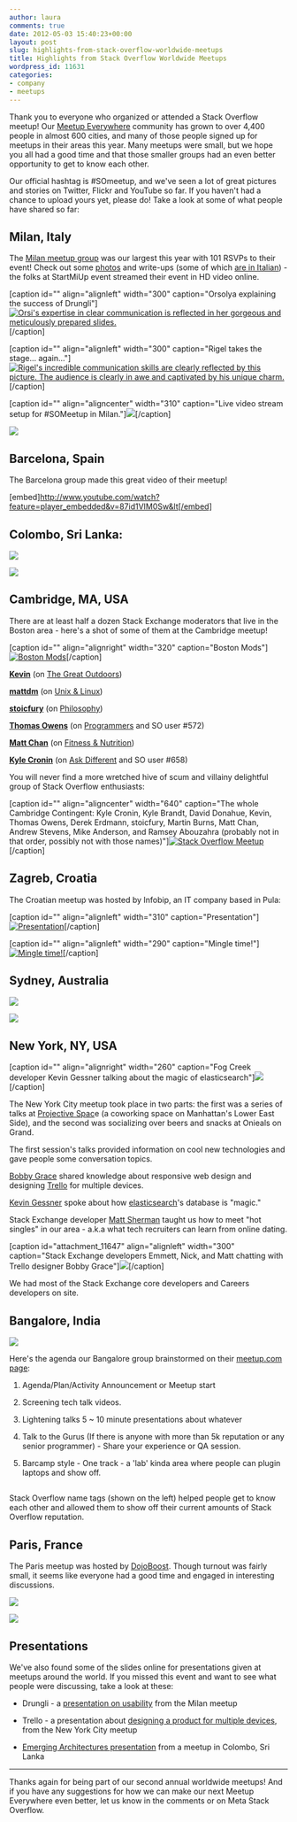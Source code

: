 ```yaml
---
author: laura
comments: true
date: 2012-05-03 15:40:23+00:00
layout: post
slug: highlights-from-stack-overflow-worldwide-meetups
title: Highlights from Stack Overflow Worldwide Meetups
wordpress_id: 11631
categories:
- company
- meetups
---
```


Thank you to everyone who organized or attended a Stack Overflow meetup! Our [Meetup Everywher](http://www.meetup.com/stackoverflow/)[e](http://www.meetup.com/stackoverflow/) community has grown to over 4,400 people in almost 600 cities, and many of those people signed up for meetups in their areas this year. Many meetups were small, but we hope you all had a good time and that those smaller groups had an even better opportunity to get to know each other.

Our official hashtag is #SOmeetup, and we've seen a lot of great pictures and stories on Twitter, Flickr and YouTube so far. If you haven't had a chance to upload yours yet, please do! Take a look at some of what people have shared so far:




## Milan, Italy


The [Milan meetup group](http://www.meetup.com/stackoverflow/Milano-IT/) was our largest this year with 101 RSVPs to their event! Check out some [photos](http://www.flickr.com/photos/77777646@N06/sets/72157629570077588/) and write-ups (some of which [are in Italian](http://darthpelo.tumblr.com/post/22041019085)) - the folks at StartMiUp event streamed their event in HD video online.

[caption id="" align="alignleft" width="300" caption="Orsolya explaining the success of Drungli"][![Orsi's expertise in clear communication is reflected in her gorgeous and meticulously prepared slides.](http://farm8.staticflickr.com/7233/6982707524_ec9829b044_n.jpg)](http://www.flickr.com/photos/77777646@N06/6982707524/)[/caption]

[caption id="" align="alignleft" width="300" caption="Rigel takes the stage... again..."][![Rigel's incredible communication skills are clearly reflected by this picture. The audience is clearly in awe and captivated by his unique charm.](http://farm8.staticflickr.com/7192/7128796901_13d0569497_n.jpg)](http://www.flickr.com/photos/77777646@N06/7128796901/)[/caption]





[caption id="" align="aligncenter" width="310" caption="Live video stream setup for #SOMeetup in Milan."][![](http://farm9.staticflickr.com/8160/6974917970_c297232a1e_n.jpg)](http://www.flickr.com/photos/86789344@N00/6974917970/)[/caption]

[![](http://blog.stackoverflow.com/wp-content/uploads/SOmeetup_Milan.png)](http://blog.stackoverflow.com/wp-content/uploads/SOmeetup_Milan.png)




## Barcelona, Spain


The Barcelona group made this great video of their meetup!


[embed]http://www.youtube.com/watch?feature=player_embedded&v=87id1VIM0Sw&lt[/embed]





## Colombo, Sri Lanka:


[![](http://blog.stackoverflow.com/wp-content/uploads/SriLanka_meetup.png)](https://twitter.com/#!/shiranGinige/status/196942683816738816)

[![](http://blog.stackoverflow.com/wp-content/uploads/SriLanka_meetup2.png)](https://twitter.com/#!/Thush/status/196980479445041156)




## Cambridge, MA, USA


There are at least half a dozen Stack Exchange moderators that live in the Boston area - here's a shot of some of them at the Cambridge meetup!

[caption id="" align="alignright" width="320" caption="Boston Mods"][![Boston Mods](http://farm9.staticflickr.com/8018/6977336704_e29e3c488d_n.jpg)](http://www.flickr.com/photos/eggplant/6977336704/)[/caption]



**[Kevin](http://outdoors.stackexchange.com/users/18/kevin)** (on [The Great Outdoors](http://outdoors.stackexchange.com/))

**[mattdm](http://unix.stackexchange.com/users/2511/mattdm)** (on [Unix & Linux](http://unix.stackexchange.com/))


**[stoicfury](http://philosophy.stackexchange.com/users/514/stoicfury)** (on [Philosophy](http://philosophy.stackexchange.com/))




**[Thomas Owens](http://programmers.stackexchange.com/users/4/thomas-owens)** (on [Programmers](http://programmers.stackexchange.com/) and SO user #572)


**[ Matt Chan](http://fitness.stackexchange.com/users/241/matt-chan)** (on [Fitness & Nutrition](http://fitness.stackexchange.com/))

**[Kyle Cronin](http://apple.stackexchange.com/users/13/kyle-cronin)** (on [Ask Different](http://apple.stackexchange.com/) and SO user #658)





You will never find a more wretched hive of scum and villainy delightful group of Stack Overflow enthusiasts:

[caption id="" align="aligncenter" width="640" caption="The whole Cambridge Contingent: Kyle Cronin, Kyle Brandt, David Donahue, Kevin, Thomas Owens, Derek Erdmann, stoicfury, Martin Burns, Matt Chan, Andrew Stevens, Mike Anderson, and Ramsey Abouzahra (probably not in that order, possibly not with those names)"][![Stack Overflow Meetup](http://farm9.staticflickr.com/8027/7123413693_9009cd53c5_z.jpg)](http://www.flickr.com/photos/eggplant/7123413693/)[/caption]




## Zagreb, Croatia


The Croatian meetup was hosted by Infobip, an IT company based in Pula:

[caption id="" align="alignleft" width="310" caption="Presentation"][![Presentation](http://farm9.staticflickr.com/8153/7123803651_66835230ce_n.jpg)](http://www.flickr.com/photos/someetupinfobip/7123803651/)[/caption]

[caption id="" align="alignleft" width="290" caption="Mingle time!"][![Mingle time!](http://i.stack.imgur.com/048Pl.png)](http://www.flickr.com/photos/someetupinfobip/7123809925/)[/caption]






## Sydney, Australia




[![](http://blog.stackoverflow.com/wp-content/uploads/Sydney-lightning-talk1.png)](https://twitter.com/#!/samsaffron/status/197132086312845313)

[![](http://blog.stackoverflow.com/wp-content/uploads/Sydney_meetup.png)](https://twitter.com/#!/Meligy/status/196919801367638016)




## New York, NY, USA


[caption id="" align="alignright" width="260" caption="Fog Creek developer Kevin Gessner talking about the magic of elasticsearch"][![](http://blog.stackoverflow.com/wp-content/uploads/IMG_2418-200x300.jpg)](http://i.imgur.com/zlB0Q.jpg)[/caption]

The New York City meetup took place in two parts: the first was a series of talks at [Projective Spac](http://www.projective.co/)e (a coworking space on Manhattan's Lower East Side), and the second was socializing over beers and snacks at Onieals on Grand.

The first session's talks provided information on cool new technologies and gave people some conversation topics.

[Bobby Grace](https://twitter.com/#!/bobbygrace) shared knowledge about responsive web design and designing [Trello](https://trello.com/) for multiple devices.

[Kevin Gessner](http://kevingessner.com/) spoke about how [elasticsearch](http://www.elasticsearch.org/)'s database is "magic."

Stack Exchange developer [Matt Sherman](http://stackoverflow.com/users/70613/matt-sherman) taught us how to meet "hot singles" in our area - a.k.a what tech recruiters can learn from online dating.

[caption id="attachment_11647" align="alignleft" width="300" caption="Stack Exchange developers Emmett, Nick, and Matt chatting with Trello designer Bobby Grace"][![](http://blog.stackoverflow.com/wp-content/uploads/IMG_2427-300x200.jpg)](http://i.imgur.com/T8Elb.jpg)[/caption]


We had most of the Stack Exchange core developers and Careers developers on site.








## Bangalore, India




[![](http://blog.stackoverflow.com/wp-content/uploads/SOmeetup_Bangalore-246x300.png)](https://twitter.com/#!/abkolan/status/196484634891141121)

Here's the agenda our Bangalore group brainstormed on their [meetup.com page](http://www.meetup.com/stackoverflow/Bangalore-IN/654972/):

1. Agenda/Plan/Activity Announcement or Meetup start

2. Screening tech talk videos.

3. Lightening talks 5 ~ 10 minute presentations about whatever

4. Talk to the Gurus (If there is anyone with more than 5k reputation or any senior programmer) - Share your experience or QA session.

5. Barcamp style - One track - a 'lab' kinda area where people can plugin laptops and show off.


## 


Stack Overflow name tags (shown on the left) helped people get to know each other and allowed them to show off their current amounts of Stack Overflow reputation.


## 




## 




## Paris, France


The Paris meetup was hosted by [DojoBoost](http://www.dojoboost.com/). Though turnout was fairly small, it seems like everyone had a good time and engaged in interesting discussions.


[![](http://blog.stackoverflow.com/wp-content/uploads/SOmeetup_Paris3.png)](https://plus.google.com/106661248019508703534/posts/itv2jPmLiYq)




[![](http://blog.stackoverflow.com/wp-content/uploads/SOmeetup_Paris2-271x300.png)](https://twitter.com/#!/amokranechentir/status/196294434063781888)





## Presentations


We've also found some of the slides online for presentations given at meetups around the world. If you missed this event and want to see what people were discussing, take a look at these:



	
  * Drungli - a [presentation on usability](http://issuu.com/drungli/docs/drungli_stackoverflow) from the Milan meetup

	
  * Trello - a presentation about [designing a product for multiple devices](http://blog.fogcreek.com/trello-for-multiple-devices-slides-edition/), from the New York City meetup

	
  * [Emerging Architectures presentation](http://ruwandotnet.wordpress.com/2012/04/30/my-presentation-at-stack-overflow-meetup-in-sri-lanka-2/) from a meetup in Colombo, Sri Lanka





* * *



Thanks again for being part of our second annual worldwide meetups! And if you have any suggestions for how we can make our next Meetup Everywhere even better, let us know in the comments or on Meta Stack Overflow.
